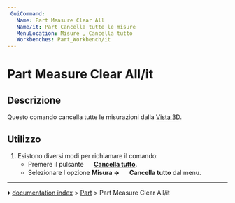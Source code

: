 ```yaml
---
 GuiCommand:
   Name: Part Measure Clear All
   Name/it: Part Cancella tutte le misure
   MenuLocation: Misure , Cancella tutto
   Workbenches: Part_Workbench/it
---
```


# Part Measure Clear All/it



## Descrizione

Questo comando cancella tutte le misurazioni dalla [Vista 3D](3D_view/it.md).



## Utilizzo

1.  Esistono diversi modi per richiamare il comando:
    -   Premere il pulsante **<img src="images/Part_Measure_Clear_All.svg" width=16px> [Cancella tutto](Part_Measure_Clear_All/it.md)**.
    -   Selezionare l\'opzione **Misura → <img src="images/Part_Measure_Clear_All.svg" width=16px> Cancella tutto** dal menu.



---
⏵ [documentation index](../README.md) > [Part](Part_Workbench.md) > Part Measure Clear All/it
